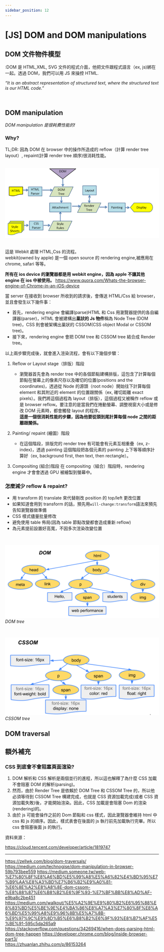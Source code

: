 ```yaml
---
sidebar_position: 12
---
```


# [JS] DOM and DOM manipulations

## DOM 文件物件模型

:DOM 是 HTML,XML, SVG 文件的程式介面，他把文件跟程式語言（ex, js)綁在一起。透過 DOM，我們可以用 JS 來操控 HTML.

_“It is an abstract representation of structured text, where the structured text is our HTML code.”_

&nbsp;

## DOM manipulation

_DOM manipulation 是很耗費性能的!_

### Why?

TL;DR:
因為 DOM 在 browser 中的操作所造成的 reflow（計算 render tree layout）, repaint(計算 render tree 順序)很消耗性能。

&nbsp;
![webkit](./Img/webkit.png)
&nbsp;

這是 Webkit 處理 HTML,Css 的流程。  
webkit(owned by apple) 是一個 open source 的 rendering engine,被應用在 chrome, safari 等等。

**所有在 ios device 的瀏覽器都是用 webkit engine，因為 apple 不讓其他 engine 在 ios 中被使用。**
https://www.quora.com/Whats-the-browser-engine-of-Chrome-in-an-iOS-device

當 server 在接收到 browser 所收到的請求後，會傳送 HTML/Css 給 browser，並且會發生以下幾件事：

- 首先，rendering engine 會編譯(parse)HTML 和 Css 用瀏覽器提供的各自編譯器(parser)，HTML 會被建構出**巢狀的 Js 物件**稱為 Node Tree (DOM tree)，CSS 則會被架構出巢狀的 CSSOM(CSS object Modal or CSSOM tree)。
- 接下來，rendering engine 會把 DOM tree 和 CSSOM tree 結合成 Render tree。

以上兩步驟完成後，就會進入渲染流程，會有以下幾個步驟：

1. Reflow or Layout stage（排版）階段
   - 瀏覽器首先會為 render tree 中的各個節點建構排版，這包含了計算每個節點在螢幕上的像素尺存以及確切的位置(positions and the coordinates)，透過從 Node 的源頭（root node）開始往下計算每個 element 和其附近的 element 的位置跟關係（ex, 確切距離 exact pixels）。我們將這個過程為 layout（排版），這個過程又被稱作 reflow 或是 browser reflow。要注意的是當我們在捲動螢幕、調整視窗大小或是修改 DOM 元素時，都會觸發 layout 的程序。  
      **這是一個很消耗性能的步驟，因為他要從頭到尾計算每個 node 之間的距離跟關係。**
2. Painting/ repaint (繪圖）階段

   - 在這個階段，排版完的 render tree 有可能會有元素互相重疊（ex, z-index)，透過 painting 這個階段把各個元素的 painting 上下等等順序計算好（ex, background first, then text, then rectangle）。

3. Compositing (組合)階段
   在 compositing（組合）階段時，rendering engine 才會會透過 GPU 被繪製到螢幕中。

### 怎麼減少 reflow & repaint?

- 用 transform 的 translate 來代替剛改 position 的 top/left 更改位置
- 如果知道會用到 transform 的話，預先用`will-change:transform`語法來預先告知瀏覽器做準備
- CSS 樣式儘量批量修改
- 避免使用 table 佈局(因為 table 節點改變都會造成重新 reflow)
- 為元素提前設置好高寬，不因多次渲染改變位置

&nbsp;

![DOM_TREE](./Img/DOM_TREE.png)
_DOM tree_

&nbsp;

![CSSOM_TREE](./Img/CSSOM_TREE.png)
_CSSOM tree_

## DOM traversal

## 額外補充

### CSS 到底會不會阻塞頁面渲染?

1. DOM 解析和 CSS 解析是兩個並行的進程，所以這也解釋了為什麼 CSS 加載不會阻塞 DOM 的解析(parsing)。
2. 然而，由於 Render Tree 是依賴於 DOM Tree 和 CSSOM Tree 的，所以他必須等待到 CSSOM Tree 構建完成，也就是 CSS 資源加載完成(或者 CSS 資源加載失敗)後，才能開始渲染。因此，CSS 加載是會阻塞 Dom 的渲染 (rendering)的。
3. 由於 js 可能會操作之前的 Dom 節點和 css 樣式，因此瀏覽器會維持 html 中 css 和 js 的順序。因此，樣式表會在後面的 js 執行前先加載執行完畢。所以 css 會阻塞後面 js 的執行。

資料來源：

https://cloud.tencent.com/developer/article/1819747

---

https://zellwk.com/blog/dom-traversals/  
https://medium.com/technogise/dom-manipulation-in-browser-59b793bee559
https://medium.someone.tw/web-%E7%80%8F%E8%A6%BD%E5%99%A8%E5%A6%82%E4%BD%95%E7%B9%AA%E8%A3%BD%E7%B6%B2%E9%A0%81-%E6%8E%A2%E8%A8%8E-dom-cssom-%E8%88%87%E6%B8%B2%E6%9F%93-%E7%BF%BB%E8%AD%AF-e9ba8c2be451
https://medium.com/walkout/%E5%A2%9E%E9%80%B2%E6%95%88%E8%83%BD%E5%BE%9E%E4%BA%86%E8%A7%A3%E7%80%8F%E8%A6%BD%E5%99%A8%E9%96%8B%E5%A7%8B-%E9%97%9C%E9%8D%B5%E6%B8%B2%E6%9F%93%E8%B7%AF%E5%BE%91-595c5da265a9
https://stackoverflow.com/questions/34269416/when-does-parsing-html-dom-tree-happen
https://developer.chrome.com/blog/inside-browser-part3/  
https://zhuanlan.zhihu.com/p/86153264
